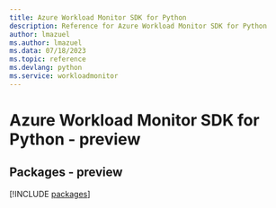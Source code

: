 ```yaml
---
title: Azure Workload Monitor SDK for Python
description: Reference for Azure Workload Monitor SDK for Python
author: lmazuel
ms.author: lmazuel
ms.data: 07/18/2023
ms.topic: reference
ms.devlang: python
ms.service: workloadmonitor
---
```

# Azure Workload Monitor SDK for Python - preview
## Packages - preview
[!INCLUDE [packages](workload-monitor-index.md)]